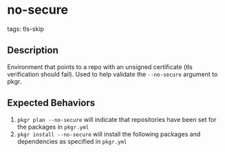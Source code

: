 # no-secure

tags: tls-skip

## Description
Environment that points to a repo with an unsigned certificate (tls verification should fail).
Used to help validate the `--no-secure` argument to pkgr.

## Expected Behaviors
1. `pkgr plan --no-secure` will indicate that repositories have been set for the packages in `pkgr.yml`
3. `pkgr install --no-secure` will install the following packages and dependencies as specified in `pkgr.yml`
